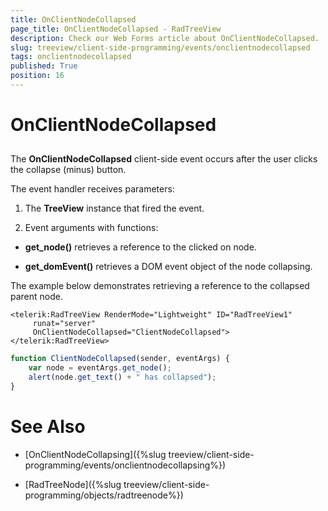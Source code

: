 ```yaml
---
title: OnClientNodeCollapsed
page_title: OnClientNodeCollapsed - RadTreeView
description: Check our Web Forms article about OnClientNodeCollapsed.
slug: treeview/client-side-programming/events/onclientnodecollapsed
tags: onclientnodecollapsed
published: True
position: 16
---
```


# OnClientNodeCollapsed



## 

The **OnClientNodeCollapsed** client-side event occurs after the user clicks the collapse (minus) button.

The event handler receives parameters:

1. The **TreeView** instance that fired the event.

1. Event arguments with functions:

* **get_node()** retrieves a reference to the clicked on node.

* **get_domEvent()** retrieves a DOM event object of the node collapsing.

The example below demonstrates retrieving a reference to the collapsed parent node.

````ASPNET
<telerik:RadTreeView RenderMode="Lightweight" ID="RadTreeView1" 
     runat="server"  
     OnClientNodeCollapsed="ClientNodeCollapsed">
</telerik:RadTreeView>			
````
````JavaScript
function ClientNodeCollapsed(sender, eventArgs) {
	var node = eventArgs.get_node();
	alert(node.get_text() + " has collapsed");
}
````



# See Also

 * [OnClientNodeCollapsing]({%slug treeview/client-side-programming/events/onclientnodecollapsing%})

 * [RadTreeNode]({%slug treeview/client-side-programming/objects/radtreenode%})
